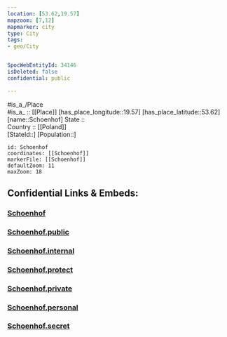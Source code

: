 ```yaml
---
location: [53.62,19.57] 
mapzoom: [7,12] 
mapmarker: city 
type: City
tags:
- geo/City


SpocWebEntityId: 34146
isDeleted: false
confidential: public

---
```

#is_a_/Place  
#is_a_ :: [[Place]] 
[has_place_longitude::19.57] 
[has_place_latitude::53.62] 
[name::Schoenhof] 
State ::  
Country :: [[Poland]]  
[StateId::] 
[Population::] 



```leaflet
id: Schoenhof
coordinates: [[Schoenhof]] 
markerFile: [[Schoenhof]] 
defaultZoom: 11 
maxZoom: 18
```


## Confidential Links & Embeds: 

### [Schoenhof](/_Standards/Earth/Continent/Europe/Europe~East/Poland/Provinces~Poland/Warmian-Masurian/City/Schoenhof.md) 

### [Schoenhof.public](/_public/Earth/Continent/Europe/Europe~East/Poland/Provinces~Poland/Warmian-Masurian/City/Schoenhof.public.md) 

### [Schoenhof.internal](/_internal/Earth/Continent/Europe/Europe~East/Poland/Provinces~Poland/Warmian-Masurian/City/Schoenhof.internal.md) 

### [Schoenhof.protect](/_protect/Earth/Continent/Europe/Europe~East/Poland/Provinces~Poland/Warmian-Masurian/City/Schoenhof.protect.md) 

### [Schoenhof.private](/_private/Earth/Continent/Europe/Europe~East/Poland/Provinces~Poland/Warmian-Masurian/City/Schoenhof.private.md) 

### [Schoenhof.personal](/_personal/Earth/Continent/Europe/Europe~East/Poland/Provinces~Poland/Warmian-Masurian/City/Schoenhof.personal.md) 

### [Schoenhof.secret](/_secret/Earth/Continent/Europe/Europe~East/Poland/Provinces~Poland/Warmian-Masurian/City/Schoenhof.secret.md)

